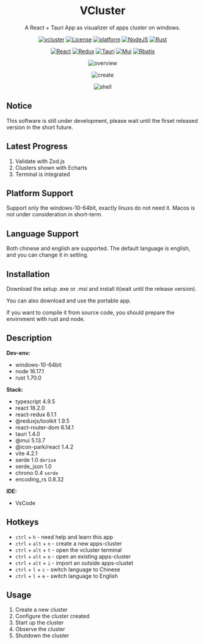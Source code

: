 <h1 align="center">VCluster</h1>

<p align="center">
A React + Tauri App as visualizer of apps cluster on windows.
</p>

<p align="center">
  <a href="#"><img alt="vcluster" src="https://img.shields.io/badge/VCluster-beta--0.0.1-green.svg"></a>
  <a href="#"><img alt="License" src="https://img.shields.io/badge/license-GPL3-green.svg"></a>
  <a href="#"><img alt="platform" src="https://img.shields.io/badge/platform-windows-blue.svg"></a>
  <a href="#"><img alt="NodeJS" src="https://img.shields.io/badge/NodeJS-16.17+-black.svg"></a>
  <a href="#"><img alt="Rust" src="https://img.shields.io/badge/Rust-1.70-black.svg"></a>
</p>
<p align="center">
  <a href="#"><img alt="React" src="https://img.shields.io/badge/React-18-%23005fff.svg"/></a>
  <a href="#"><img alt="Redux" src="https://img.shields.io/badge/Redux-8.1-%23005fff.svg"></a>
  <a href="#"><img alt="Tauri" src="https://img.shields.io/badge/Tauri-1.4-%23005fff.svg"></a>
  <a href="#"><img alt="Mui" src="https://img.shields.io/badge/Mui-5.13-%23005fff.svg"></a>
  <a href="#"><img alt="Rbatis" src="https://img.shields.io/badge/Rbatis-4.3-%23005fff.svg"></a>
</p>

<p align="center">
  <img alt="overview" src="https://evan-oss-bucket1.oss-cn-hangzhou.aliyuncs.com/vcluster/overview.png" />
</p>
<p align="center">
  <img alt="create" src="https://evan-oss-bucket1.oss-cn-hangzhou.aliyuncs.com/vcluster/create.png" />
</p>
<p align="center">
  <img alt="shell" src="https://evan-oss-bucket1.oss-cn-hangzhou.aliyuncs.com/vcluster/shell.png" />
</p>

## Notice

This software is still under development, please wait until the firset released version in the short future.

## Latest Progress

1. Validate with Zod.js
2. Clusters shown with Echarts
3. Terminal is integrated

## Platform Support

Support only the windows-10-64bit, exactly linuxs do not need it. Macos is not under consideration in short-term.

## Language Support

Both chinese and english are supported. The default language is english, and you can change it in setting.

## Installation

Download the setup .exe or .msi and install it(wait until the release version). 

You can also download and use the portable app.

If you want to compile it from source code, you should prepare the envirnment with rust and node.

## Description

**Dev-env:**
- windows-10-64bit
- node 16.17.1
- rust 1.70.0

**Stack:**
- typescript 4.9.5
- react 18.2.0
- react-redux 8.1.1
- @reduxjs/toolkit 1.9.5
- react-router-dom 6.14.1
- tauri 1.4.0
- @mui 5.13.7
- @icon-park/react 1.4.2
- vite 4.2.1
- serde 1.0 `derive`
- serde_json  1.0
- chrono 0.4 `serde`
- encoding_rs 0.8.32

**IDE:**
- VsCode

## Hotkeys

- `ctrl` + `h` -  need help and learn this app
- `ctrl` + `alt` + `n` -  create a new apps-cluster
- `ctrl` + `alt` + `t` -  open the vcluster terminal
- `ctrl` + `alt` + `o` -  open an existing apps-cluster
- `ctrl` + `alt` + `i` -  import an outside apps-clustet
- `ctrl` + `l` + `c` -  switch language to Chinese
- `ctrl` + `l` + `e` -  switch language to English

## Usage

1. Create a new cluster
2. Configure the cluster created
3. Start up the cluster
4. Observe the cluster
5. Shutdown the cluster